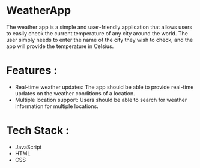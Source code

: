 # WeatherApp
The weather app is a simple and user-friendly application that allows users to easily check the current temperature of any city around the world.
The user simply needs to enter the name of the city they wish to check, and the app will provide the temperature in Celsius.
# Features :
* Real-time weather updates: The app should be able to provide real-time updates on the weather conditions of a location.
* Multiple location support: Users should be able to search for weather information for multiple locations.
# Tech Stack :
* JavaScript
* HTML
* CSS
